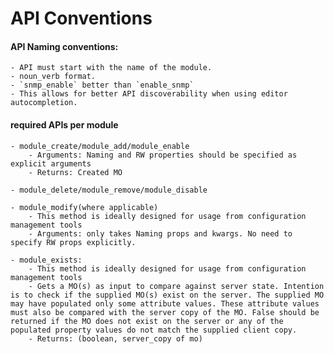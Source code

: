 # API Conventions

#### API Naming conventions:

    - API must start with the name of the module.
    - noun_verb format.
    - `snmp_enable` better than `enable_snmp`
    - This allows for better API discoverability when using editor autocompletion.

#### required APIs per module

    - module_create/module_add/module_enable
        - Arguments: Naming and RW properties should be specified as explicit arguments
        - Returns: Created MO

    - module_delete/module_remove/module_disable

    - module_modify(where applicable)
        - This method is ideally designed for usage from configuration management tools
        - Arguments: only takes Naming props and kwargs. No need to specify RW props explicitly.

    - module_exists:
        - This method is ideally designed for usage from configuration management tools
        - Gets a MO(s) as input to compare against server state. Intention is to check if the supplied MO(s) exist on the server. The supplied MO may have populated only some attribute values. These attribute values must also be compared with the server copy of the MO. False should be returned if the MO does not exist on the server or any of the populated property values do not match the supplied client copy.
        - Returns: (boolean, server_copy of mo)

